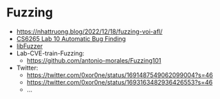 # Fuzzing

- https://nhattruong.blog/2022/12/18/fuzzing-voi-afl/
- [CS6265 Lab 10 Automatic Bug Finding](https://www.youtube.com/watch?v=OJ3edoIKg_Q&list=PLILVcu1djxZ371NYWjUryog0myJxRRWxQ&index=11)
- [libFuzzer](https://www.youtube.com/playlist?list=PL8XzbUzym18bRZnmKHzWrS99U3TqHzP-L)
- Lab-CVE-train-Fuzzing:
    * https://github.com/antonio-morales/Fuzzing101
- Twitter:
    * https://twitter.com/0xor0ne/status/1691487549062099004?s=46
    * https://twitter.com/0xor0ne/status/1693163482936426553?s=46
    * ...
